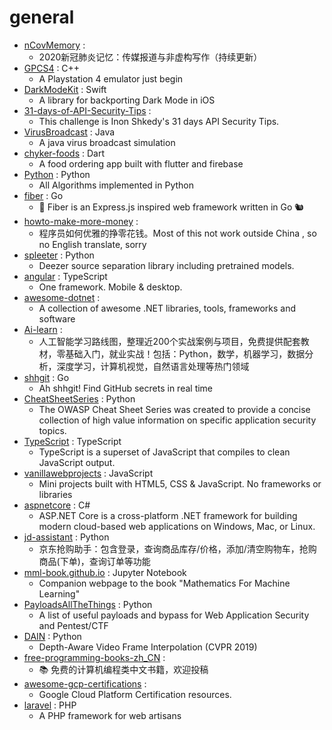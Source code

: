 # general
- [nCovMemory](https://github.com/2019ncovmemory/nCovMemory) : 
  - 2020新冠肺炎记忆：传媒报道与非虚构写作（持续更新）
- [GPCS4](https://github.com/Inori/GPCS4) : C++
  - A Playstation 4 emulator just begin
- [DarkModeKit](https://github.com/microsoft/DarkModeKit) : Swift
  - A library for backporting Dark Mode in iOS
- [31-days-of-API-Security-Tips](https://github.com/smodnix/31-days-of-API-Security-Tips) : 
  - This challenge is Inon Shkedy's 31 days API Security Tips.
- [VirusBroadcast](https://github.com/KikiLetGo/VirusBroadcast) : Java
  - A java virus broadcast simulation
- [chyker-foods](https://github.com/OLayemii/chyker-foods) : Dart
  - A food ordering app built with flutter and firebase
- [Python](https://github.com/TheAlgorithms/Python) : Python
  - All Algorithms implemented in Python
- [fiber](https://github.com/gofiber/fiber) : Go
  - 🚀 Fiber is an Express.js inspired web framework written in Go 🐿️
- [howto-make-more-money](https://github.com/easychen/howto-make-more-money) : 
  - 程序员如何优雅的挣零花钱。Most of this not work outside China , so no English translate, sorry
- [spleeter](https://github.com/deezer/spleeter) : Python
  - Deezer source separation library including pretrained models.
- [angular](https://github.com/angular/angular) : TypeScript
  - One framework. Mobile & desktop.
- [awesome-dotnet](https://github.com/quozd/awesome-dotnet) : 
  - A collection of awesome .NET libraries, tools, frameworks and software
- [Ai-learn](https://github.com/tangyudi/Ai-learn) : 
  - 人工智能学习路线图，整理近200个实战案例与项目，免费提供配套教材，零基础入门，就业实战！包括：Python，数学，机器学习，数据分析，深度学习，计算机视觉，自然语言处理等热门领域
- [shhgit](https://github.com/eth0izzle/shhgit) : Go
  - Ah shhgit! Find GitHub secrets in real time
- [CheatSheetSeries](https://github.com/OWASP/CheatSheetSeries) : Python
  - The OWASP Cheat Sheet Series was created to provide a concise collection of high value information on specific application security topics.
- [TypeScript](https://github.com/microsoft/TypeScript) : TypeScript
  - TypeScript is a superset of JavaScript that compiles to clean JavaScript output.
- [vanillawebprojects](https://github.com/bradtraversy/vanillawebprojects) : JavaScript
  - Mini projects built with HTML5, CSS & JavaScript. No frameworks or libraries
- [aspnetcore](https://github.com/dotnet/aspnetcore) : C#
  - ASP.NET Core is a cross-platform .NET framework for building modern cloud-based web applications on Windows, Mac, or Linux.
- [jd-assistant](https://github.com/tychxn/jd-assistant) : Python
  - 京东抢购助手：包含登录，查询商品库存/价格，添加/清空购物车，抢购商品(下单)，查询订单等功能
- [mml-book.github.io](https://github.com/mml-book/mml-book.github.io) : Jupyter Notebook
  - Companion webpage to the book "Mathematics For Machine Learning"
- [PayloadsAllTheThings](https://github.com/swisskyrepo/PayloadsAllTheThings) : Python
  - A list of useful payloads and bypass for Web Application Security and Pentest/CTF
- [DAIN](https://github.com/baowenbo/DAIN) : Python
  - Depth-Aware Video Frame Interpolation (CVPR 2019)
- [free-programming-books-zh_CN](https://github.com/justjavac/free-programming-books-zh_CN) : 
  - 📚 免费的计算机编程类中文书籍，欢迎投稿
- [awesome-gcp-certifications](https://github.com/sathishvj/awesome-gcp-certifications) : 
  - Google Cloud Platform Certification resources.
- [laravel](https://github.com/laravel/laravel) : PHP
  - A PHP framework for web artisans
